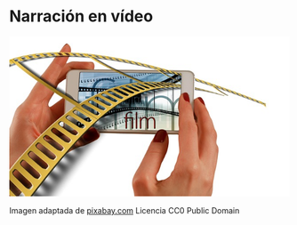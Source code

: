 # Narración en vídeo


![](img/hands-1167613_640.jpg)


Imagen adaptada de [pixabay.com](https://pixabay.com/es/las-manos-smartphone-tira-de-cine-1167613/) Licencia CC0 Public Domain





